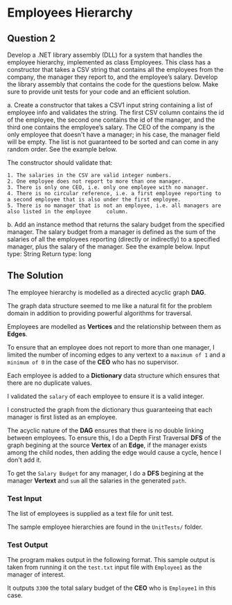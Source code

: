# Employees Hierarchy

## Question 2
Develop a .NET library assembly (DLL) for a system that handles the employee hierarchy, implemented as class Employees. This class has a constructor that takes a CSV string that contains all the employees from the company, the manager they report to, and the employee’s salary. Develop the library assembly that contains the code for the questions below. Make sure to provide unit tests for your code and an efficient solution.

a. Create a constructor that takes a CSV1 input string containing a list of employee info and validates the string. The first CSV column contains the id of the employee, the second one contains the id of the manager, and the third one contains the employee’s salary. The CEO of the company is the only employee that doesn't have a manager; in his case, the manager field will be empty. The list is not guaranteed to be sorted and can come in any random order. See the example below.

The constructor should validate that:

    1. The salaries in the CSV are valid integer numbers.
    2. One employee does not report to more than one manager.
    3. There is only one CEO, i.e. only one employee with no manager.
    4. There is no circular reference, i.e. a first employee reporting to a second employee that is also under the first employee.
    5. There is no manager that is not an employee, i.e. all managers are also listed in the employee     column.


b. Add an instance method that returns the salary budget from the specified manager. The salary budget from a manager is defined as the sum of the salaries of all the employees reporting (directly or indirectly) to a specified manager, plus the salary of the manager. See the example below.
Input type: String
Return type: long



## The Solution

The employee hierarchy is modelled as a directed acyclic graph **DAG**.

The graph data structure seemed to me like a natural fit for the problem domain in addition 
to providing powerful algorithms for traversal. 

Employees are modelled as **Vertices** and the relationship between them as **Edges**.

To ensure that an employee does not report to more than one manager, I limited the number
of incoming edges to any vertext to a `maximum of 1` and a `minimum of 0` in the case of the
**CEO** who has no supervisor.

Each employee is added to a **Dictionary** data structure which ensures that there are no
duplicate values.

I validated the `salary` of each employee to ensure it is a valid integer.

I constructed the graph from the dictionary thus guaranteeing that each manager is first listed as an employee.

The acyclic nature of the **DAG** ensures that there is no double linking between employees.
To ensure this, I do a Depth First Traversal **DFS** of the graph begining at the source
**Vertex** of an **Edge**, if the manager exists among the child nodes, then adding the edge 
would cause a cycle, hence I don't add it.

To get the `Salary Budget` for any manager, I do a **DFS** begining at the manager **Vertext** and 
`sum` all the salaries in the generated `path`.


### Test Input
The list of employees is supplied as a text file for unit test. 

The sample employee hierarchies are found in the `UnitTests/` folder.

### Test Output
The program makes output in the following format. This sample output is taken from running it on
the `test.txt` input file with `Employee1` as the manager of interest.

It outputs `3300` the total salary budget of the **CEO** who is `Employee1` in this case.
